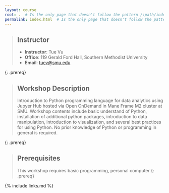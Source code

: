 ```yaml
---
layout: course
root: .  # Is the only page that doesn't follow the pattern /:path/index.html
permalink: index.html  # Is the only page that doesn't follow the pattern /:path/index.html
---
```


> ## Instructor
> - **Instructor**: Tue Vu
> - **Office**: 119 Gerald Ford Hall, Southern Methodist University
> - **Email**: tuev@smu.edu

{: .prereq}

> ## Workshop Description
> Introduction to Python programming language for data analytics using Jupyer Hub  hosted via Open OnDemand in Mane Frame M2 cluster at SMU. Workshop contents include basic understand of Python, installation of additional python packages, introduction to data manipulation, introduction to visualization, and several best practices for using Python. No prior knowledge of Python or programming in general is required. 
>
{: .prereq}

> ## Prerequisites
> This workshop requires basic programming, personal computer
{: .prereq}

{% include links.md %}
